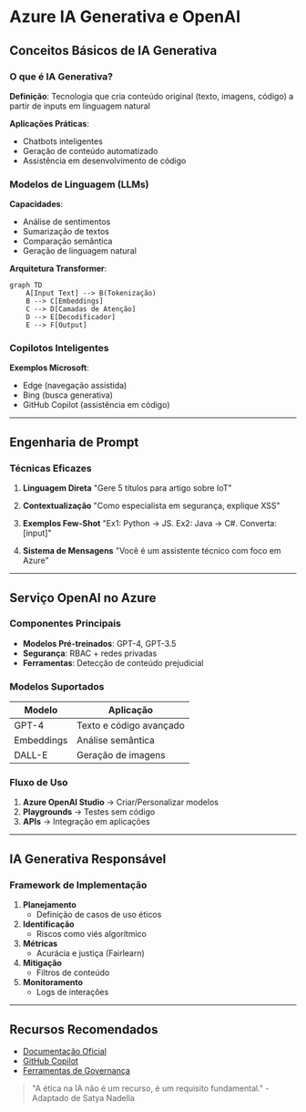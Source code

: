 # Azure IA Generativa e OpenAI

## Conceitos Básicos de IA Generativa

### O que é IA Generativa?

**Definição**:
Tecnologia que cria conteúdo original (texto, imagens, código) a partir de inputs em linguagem natural

**Aplicações Práticas**:

- Chatbots inteligentes
- Geração de conteúdo automatizado
- Assistência em desenvolvimento de código

### Modelos de Linguagem (LLMs)

**Capacidades**:

- Análise de sentimentos
- Sumarização de textos
- Comparação semântica
- Geração de linguagem natural

**Arquitetura Transformer**:

```mermaid
graph TD
    A[Input Text] --> B(Tokenização)
    B --> C[Embeddings]
    C --> D[Camadas de Atenção]
    D --> E[Decodificador]
    E --> F[Output]
```

### Copilotos Inteligentes

**Exemplos Microsoft**:

- Edge (navegação assistida)
- Bing (busca generativa)
- GitHub Copilot (assistência em código)

---

## Engenharia de Prompt

### Técnicas Eficazes

1. **Linguagem Direta**
   "Gere 5 títulos para artigo sobre IoT"

2. **Contextualização**
   "Como especialista em segurança, explique XSS"

3. **Exemplos Few-Shot**
   "Ex1: Python → JS. Ex2: Java → C#. Converta: [input]"

4. **Sistema de Mensagens**
   "Você é um assistente técnico com foco em Azure"

---

## Serviço OpenAI no Azure

### Componentes Principais

- **Modelos Pré-treinados**: GPT-4, GPT-3.5
- **Segurança**: RBAC + redes privadas
- **Ferramentas**: Detecção de conteúdo prejudicial

### Modelos Suportados

| Modelo     | Aplicação               |
| ---------- | ----------------------- |
| GPT-4      | Texto e código avançado |
| Embeddings | Análise semântica       |
| DALL-E     | Geração de imagens      |

### Fluxo de Uso

1. **Azure OpenAI Studio** → Criar/Personalizar modelos
2. **Playgrounds** → Testes sem código
3. **APIs** → Integração em aplicações

---

## IA Generativa Responsável

### Framework de Implementação

1. **Planejamento**
   - Definição de casos de uso éticos
2. **Identificação**
   - Riscos como viés algorítmico
3. **Métricas**
   - Acurácia e justiça (Fairlearn)
4. **Mitigação**
   - Filtros de conteúdo
5. **Monitoramento**
   - Logs de interações

---

## Recursos Recomendados

- [Documentação Oficial](https://azure.microsoft.com/pt-br/products/openai)
- [GitHub Copilot](https://github.com/features/copilot)
- [Ferramentas de Governança](https://aka.ms/responsibleai)

> "A ética na IA não é um recurso, é um requisito fundamental." - Adaptado de Satya Nadella
